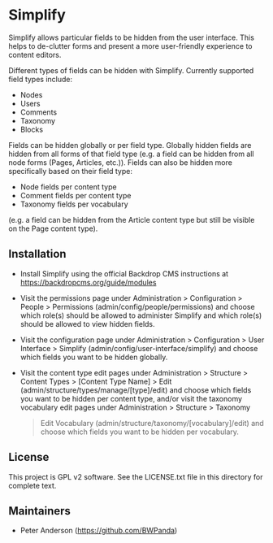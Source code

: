 Simplify
========

Simplify allows particular fields to be hidden from the user interface. This
helps to de-clutter forms and present a more user-friendly experience to content
editors.

Different types of fields can be hidden with Simplify. Currently supported field
types include:

- Nodes
- Users
- Comments
- Taxonomy
- Blocks

Fields can be hidden globally or per field type.
Globally hidden fields are hidden from all forms of that field type (e.g. a
field can be hidden from all node forms (Pages, Articles, etc.)).
Fields can also be hidden more specifically based on their field type:

- Node fields per content type
- Comment fields per content type
- Taxonomy fields per vocabulary

(e.g. a field can be hidden from the Article content type but still be visible
on the Page content type).

Installation
------------

- Install Simplify using the official Backdrop CMS instructions at
  https://backdropcms.org/guide/modules

- Visit the permissions page under Administration > Configuration > People >
  Permissions (admin/config/people/permissions) and choose which role(s) should
  be allowed to administer Simplify and which role(s) should be allowed to view
  hidden fields.

- Visit the configuration page under Administration > Configuration > User
  Interface > Simplify (admin/config/user-interface/simplify) and choose which
  fields you want to be hidden globally.

- Visit the content type edit pages under Administration > Structure > Content
  Types > [Content Type Name] > Edit (admin/structure/types/manage/[type]/edit)
  and choose which fields you want to be hidden per content type, and/or visit
  the taxonomy vocabulary edit pages under Administration > Structure > Taxonomy
  > Edit Vocabulary (admin/structure/taxonomy/[vocabulary]/edit) and choose
  which fields you want to be hidden per vocabulary.

License
-------

This project is GPL v2 software. See the LICENSE.txt file in this directory for
complete text.

Maintainers
-----------

- Peter Anderson (https://github.com/BWPanda)

